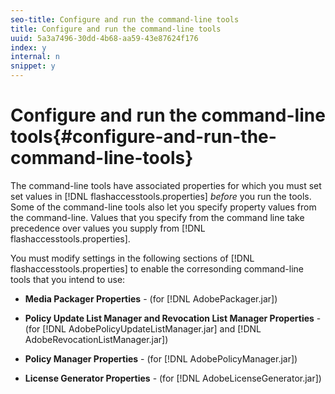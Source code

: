 ```yaml
---
seo-title: Configure and run the command-line tools
title: Configure and run the command-line tools
uuid: 5a3a7496-30dd-4b68-aa59-43e87624f176
index: y
internal: n
snippet: y
---
```


# Configure and run the command-line tools{#configure-and-run-the-command-line-tools}

The command-line tools have associated properties for which you must set set values in [!DNL flashaccesstools.properties] *before* you run the tools. Some of the command-line tools also let you specify property values from the command-line. Values that you specify from the command line take precedence over values you supply from [!DNL flashaccesstools.properties].

You must modify settings in the following sections of [!DNL flashaccesstools.properties] to enable the corresonding command-line tools that you intend to use:

* **Media Packager Properties** - (for [!DNL AdobePackager.jar]) 

* **Policy Update List Manager and Revocation List Manager Properties** - (for [!DNL AdobePolicyUpdateListManager.jar] and [!DNL AdobeRevocationListManager.jar]) 

* **Policy Manager Properties** - (for [!DNL AdobePolicyManager.jar]) 

* **License Generator Properties** - (for [!DNL AdobeLicenseGenerator.jar])

